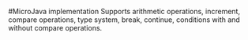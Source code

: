#MicroJava implementation
Supports arithmetic operations, increment, compare operations, type system, break, continue, conditions with and without compare operations.
